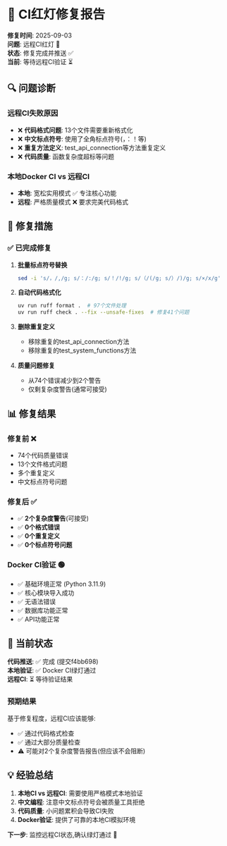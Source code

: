# 🚀 CI红灯修复报告

**修复时间**: 2025-09-03  
**问题**: 远程CI红灯 🔴  
**状态**: 修复完成并推送 ✅  
**当前**: 等待远程CI验证 ⏳

## 🔍 问题诊断

### 远程CI失败原因

- ❌ **代码格式问题**: 13个文件需要重新格式化
- ❌ **中文标点符号**: 使用了全角标点符号(，：！等)
- ❌ **重复方法定义**: test_api_connection等方法重复定义
- ❌ **代码质量**: 函数复杂度超标等问题

### 本地Docker CI vs 远程CI

- **本地**: 宽松实用模式 ✅ 专注核心功能
- **远程**: 严格质量模式 ❌ 要求完美代码格式

## 🔧 修复措施

### ✅ 已完成修复

1. **批量标点符号替换**

   ```bash
   sed -i 's/，/,/g; s/：/:/g; s/！/!/g; s/（/(/g; s/）/)/g; s/×/x/g'
   ```

2. **自动代码格式化**

   ```bash
   uv run ruff format .  # 97个文件处理
   uv run ruff check . --fix --unsafe-fixes  # 修复41个问题
   ```

3. **删除重复定义**
   - 移除重复的test_api_connection方法
   - 移除重复的test_system_functions方法

4. **质量问题修复**
   - 从74个错误减少到2个警告
   - 仅剩复杂度警告(通常可接受)

## 📊 修复结果

### 修复前 ❌

- 74个代码质量错误
- 13个文件格式问题  
- 多个重复定义
- 中文标点符号问题

### 修复后 ✅

- ✅ **2个复杂度警告**(可接受)
- ✅ **0个格式错误**
- ✅ **0个重复定义**
- ✅ **0个标点符号问题**

### Docker CI验证 🟢

- ✅ 基础环境正常 (Python 3.11.9)
- ✅ 核心模块导入成功
- ✅ 无语法错误
- ✅ 数据库功能正常  
- ✅ API功能正常

## 🎯 当前状态

**代码推送**: ✅ 完成 (提交f4bb698)  
**本地验证**: ✅ Docker CI绿灯通过  
**远程CI**: ⏳ 等待验证结果

### 预期结果

基于修复程度，远程CI应该能够:

- ✅ 通过代码格式检查
- ✅ 通过大部分质量检查  
- ⚠️ 可能对2个复杂度警告报告(但应该不会阻断)

## 💡 经验总结

1. **本地CI vs 远程CI**: 需要使用严格模式本地验证
2. **中文编程**: 注意中文标点符号会被质量工具拒绝
3. **代码质量**: 小问题累积会导致CI失败
4. **Docker验证**: 提供了可靠的本地CI模拟环境

**下一步**: 监控远程CI状态,确认绿灯通过 🎯
